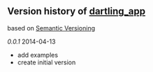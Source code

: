 ## Version history of [dartling_app](http://pub.dartlang.org/packages/dartling_app)

based on [Semantic Versioning](http://semver.org/)

*0.0.1* 2014-04-13

+ add examples
+ create initial version 

